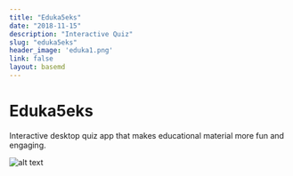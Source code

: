 ```yaml
---
title: "Eduka5eks"
date: "2018-11-15"
description: "Interactive Quiz"
slug: "eduka5eks"
header_image: 'eduka1.png'
link: false
layout: basemd
---
```


# Eduka5eks

Interactive desktop quiz app that makes educational material more fun and engaging.

![alt text](/portfolio/eduka2.jpg "Eduka5eks")